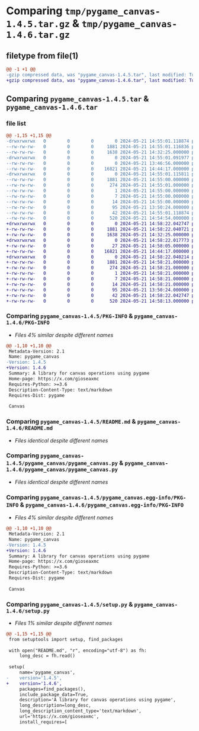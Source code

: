 # Comparing `tmp/pygame_canvas-1.4.5.tar.gz` & `tmp/pygame_canvas-1.4.6.tar.gz`

## filetype from file(1)

```diff
@@ -1 +1 @@
-gzip compressed data, was "pygame_canvas-1.4.5.tar", last modified: Tue May 21 14:55:01 2024, max compression
+gzip compressed data, was "pygame_canvas-1.4.6.tar", last modified: Tue May 21 14:58:22 2024, max compression
```

## Comparing `pygame_canvas-1.4.5.tar` & `pygame_canvas-1.4.6.tar`

### file list

```diff
@@ -1,15 +1,15 @@
-drwxrwxrwx   0        0        0        0 2024-05-21 14:55:01.118874 pygame_canvas-1.4.5/
--rw-rw-rw-   0        0        0     1881 2024-05-21 14:55:01.116836 pygame_canvas-1.4.5/PKG-INFO
--rw-rw-rw-   0        0        0     1638 2024-05-21 14:32:25.000000 pygame_canvas-1.4.5/README.md
-drwxrwxrwx   0        0        0        0 2024-05-21 14:55:01.091977 pygame_canvas-1.4.5/pygame_canvas/
--rw-rw-rw-   0        0        0        0 2024-05-21 13:46:56.000000 pygame_canvas-1.4.5/pygame_canvas/__init__.py
--rw-rw-rw-   0        0        0    16821 2024-05-21 14:44:17.000000 pygame_canvas-1.4.5/pygame_canvas/pygame_canvas.py
-drwxrwxrwx   0        0        0        0 2024-05-21 14:55:01.115811 pygame_canvas-1.4.5/pygame_canvas.egg-info/
--rw-rw-rw-   0        0        0     1881 2024-05-21 14:55:00.000000 pygame_canvas-1.4.5/pygame_canvas.egg-info/PKG-INFO
--rw-rw-rw-   0        0        0      274 2024-05-21 14:55:01.000000 pygame_canvas-1.4.5/pygame_canvas.egg-info/SOURCES.txt
--rw-rw-rw-   0        0        0        1 2024-05-21 14:55:00.000000 pygame_canvas-1.4.5/pygame_canvas.egg-info/dependency_links.txt
--rw-rw-rw-   0        0        0        7 2024-05-21 14:55:00.000000 pygame_canvas-1.4.5/pygame_canvas.egg-info/requires.txt
--rw-rw-rw-   0        0        0       14 2024-05-21 14:55:00.000000 pygame_canvas-1.4.5/pygame_canvas.egg-info/top_level.txt
--rw-rw-rw-   0        0        0       95 2024-05-21 13:50:24.000000 pygame_canvas-1.4.5/pyproject.toml
--rw-rw-rw-   0        0        0       42 2024-05-21 14:55:01.118874 pygame_canvas-1.4.5/setup.cfg
--rw-rw-rw-   0        0        0      520 2024-05-21 14:54:54.000000 pygame_canvas-1.4.5/setup.py
+drwxrwxrwx   0        0        0        0 2024-05-21 14:58:22.042747 pygame_canvas-1.4.6/
+-rw-rw-rw-   0        0        0     1881 2024-05-21 14:58:22.040721 pygame_canvas-1.4.6/PKG-INFO
+-rw-rw-rw-   0        0        0     1638 2024-05-21 14:32:25.000000 pygame_canvas-1.4.6/README.md
+drwxrwxrwx   0        0        0        0 2024-05-21 14:58:22.017773 pygame_canvas-1.4.6/pygame_canvas/
+-rw-rw-rw-   0        0        0       27 2024-05-21 14:58:05.000000 pygame_canvas-1.4.6/pygame_canvas/__init__.py
+-rw-rw-rw-   0        0        0    16821 2024-05-21 14:44:17.000000 pygame_canvas-1.4.6/pygame_canvas/pygame_canvas.py
+drwxrwxrwx   0        0        0        0 2024-05-21 14:58:22.040214 pygame_canvas-1.4.6/pygame_canvas.egg-info/
+-rw-rw-rw-   0        0        0     1881 2024-05-21 14:58:21.000000 pygame_canvas-1.4.6/pygame_canvas.egg-info/PKG-INFO
+-rw-rw-rw-   0        0        0      274 2024-05-21 14:58:21.000000 pygame_canvas-1.4.6/pygame_canvas.egg-info/SOURCES.txt
+-rw-rw-rw-   0        0        0        1 2024-05-21 14:58:21.000000 pygame_canvas-1.4.6/pygame_canvas.egg-info/dependency_links.txt
+-rw-rw-rw-   0        0        0        7 2024-05-21 14:58:21.000000 pygame_canvas-1.4.6/pygame_canvas.egg-info/requires.txt
+-rw-rw-rw-   0        0        0       14 2024-05-21 14:58:21.000000 pygame_canvas-1.4.6/pygame_canvas.egg-info/top_level.txt
+-rw-rw-rw-   0        0        0       95 2024-05-21 13:50:24.000000 pygame_canvas-1.4.6/pyproject.toml
+-rw-rw-rw-   0        0        0       42 2024-05-21 14:58:22.042747 pygame_canvas-1.4.6/setup.cfg
+-rw-rw-rw-   0        0        0      520 2024-05-21 14:58:13.000000 pygame_canvas-1.4.6/setup.py
```

### Comparing `pygame_canvas-1.4.5/PKG-INFO` & `pygame_canvas-1.4.6/PKG-INFO`

 * *Files 4% similar despite different names*

```diff
@@ -1,10 +1,10 @@
 Metadata-Version: 2.1
 Name: pygame_canvas
-Version: 1.4.5
+Version: 1.4.6
 Summary: A library for canvas operations using pygame
 Home-page: https://x.com/gioseaxmc
 Requires-Python: >=3.6
 Description-Content-Type: text/markdown
 Requires-Dist: pygame
 
 Canvas
```

### Comparing `pygame_canvas-1.4.5/README.md` & `pygame_canvas-1.4.6/README.md`

 * *Files identical despite different names*

### Comparing `pygame_canvas-1.4.5/pygame_canvas/pygame_canvas.py` & `pygame_canvas-1.4.6/pygame_canvas/pygame_canvas.py`

 * *Files identical despite different names*

### Comparing `pygame_canvas-1.4.5/pygame_canvas.egg-info/PKG-INFO` & `pygame_canvas-1.4.6/pygame_canvas.egg-info/PKG-INFO`

 * *Files 4% similar despite different names*

```diff
@@ -1,10 +1,10 @@
 Metadata-Version: 2.1
 Name: pygame_canvas
-Version: 1.4.5
+Version: 1.4.6
 Summary: A library for canvas operations using pygame
 Home-page: https://x.com/gioseaxmc
 Requires-Python: >=3.6
 Description-Content-Type: text/markdown
 Requires-Dist: pygame
 
 Canvas
```

### Comparing `pygame_canvas-1.4.5/setup.py` & `pygame_canvas-1.4.6/setup.py`

 * *Files 1% similar despite different names*

```diff
@@ -1,15 +1,15 @@
 from setuptools import setup, find_packages
 
 with open("README.md", "r", encoding="utf-8") as fh:
     long_desc = fh.read()
 
 setup(
     name='pygame_canvas',
-    version='1.4.5',
+    version='1.4.6',
     packages=find_packages(),
     include_package_data=True,
     description='A library for canvas operations using pygame',
     long_description=long_desc,
     long_description_content_type='text/markdown',
     url='https://x.com/gioseaxmc',
     install_requires=[
```

